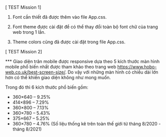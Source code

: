 [ TEST  Mission 1]

1. Font cần thiết đã được thêm vào file App.css.

2. Font theme được cài đặt để có thể thay đổi toàn bộ font chữ của trang web trong 1 lần.

3. Theme colors cũng đã được cài đặt trong file App.css.

[ TEST  Mission 2]

*** Giao diện trân mobile được responsive dựa theo 5 kích thước màn hình mobile phổ biến nhất được tham khảo theo trang web https://www.hobo-web.co.uk/best-screen-size/.
Do vậy với những màn hình có chiều dài lớn hơn có thể khiến giao diện không như mong muốn.

Trong đó thì 6 kích thước phổ biến gồm: 
 * 360×640 – 9.25%
 * 414×896 – 7.29%
 * 360×800 – 7.13%
 * 360×780 – 5.43%
 * 375×667 – 5.25%
 * 360×780 – 4.76%
(Số liệu thống kê trên toàn thế giới từ tháng 8/2020 - tháng 8/2021)
